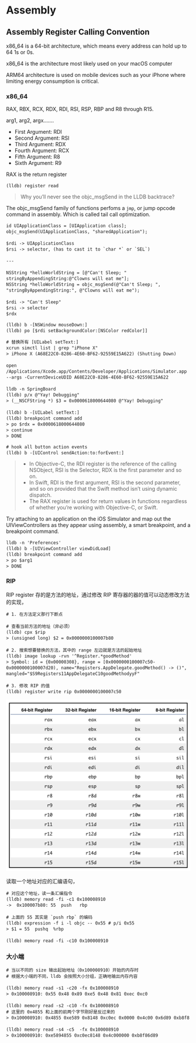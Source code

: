 # Assembly

## Assembly Register Calling Convention

x86_64 is a 64-bit architecture, which means every address can hold up to 64 1s or 0s.

x86_64 is the architecture most likely used on your macOS computer

ARM64 architecture is used on mobile devices such as your iPhone where limiting energy consumption is critical.



### x86_64

RAX, RBX, RCX, RDX, RDI, RSI, RSP, RBP and R8 through R15.

arg1, arg2,  argx…….

- First Argument: RDI 
- Second Argument: RSI 
- Third Argument: RDX 
- Fourth Argument: RCX 
- Fifth Argument: R8 
- Sixth Argument: R9 

RAX is the return register





```shell
(lldb) register read
```





> Why you’ll never see the objc_msgSend in the LLDB backtrace?

The objc_msgSend family of functions perfoms a `jmp`, or jump opcode command in assembly. Which is called tail call optimization.

```shell
id UIApplicationClass = [UIApplication class];
objc_msgSend(UIApplicationClass, "sharedApplication");

$rdi -> UIApplicationClass
$rsi -> selector, (has to cast it to `char *` or `SEL`)

---

NSString *helloWorldString = [@"Can't Sleep; " stringByAppendingString:@"Clowns will eat me"];
NSString *helloWorldString = objc_msgSend(@"Can't Sleep; ", "stringByAppendingString:", @"Clowns will eat me");

$rdi -> "Can't Sleep"
$rsi -> selector
$rdx
```





```shell
(lldb) b -[NSWindow mouseDown:]
(lldb) po [$rdi setBackgroundColor:[NSColor redColor]]
```



```shell
# 替换所有 [UILabel setText:]
xcrun simctl list | grep "iPhone X"
> iPhone X (A68E22C0-8286-4E60-BF62-92559E15A622) (Shutting Down)

open /Applications/Xcode.app/Contents/Developer/Applications/Simulator.app --args -CurrentDeviceUDID A68E22C0-8286-4E60-BF62-92559E15A622

lldb -n SpringBoard
(lldb) p/x @"Yay! Debugging"
> (__NSCFString *) $3 = 0x0000618000644080 @"Yay! Debugging"

(lldb) b -[UILabel setText:]
(lldb) breakpoint command add
> po $rdx = 0x0000618000644080
> continue
> DONE

```



```shell
# hook all button action events
(lldb) b -[UIControl sendAction:to:forEvent:]
```



> - In Objective-C, the RDI register is the reference of the calling NSObject, RSI is the Selector, RDX is the first parameter and so on. 
> - In Swift, RDI is the first argument, RSI is the second parameter, and so on provided that the Swift method isn’t using dynamic dispatch. 
> - The RAX register is used for return values in functions regardless of whether you’re working with Objective-C, or Swift. 





Try attaching to an application on the iOS Simulator and map out the UIViewControllers as they appear using assembly, a smart breakpoint, and a breakpoint command.



```shell
lldb -n 'Preferences'
(lldb) b -[UIViewController viewDidLoad]
(lldb) breakpoint command add
> po $arg1
> DONE
```



### RIP

RIP register 存的是方法的地址，通过修改 RIP 寄存器的器的值可以动态修改方法的实现，



```shell
# 1. 在方法定义那行下断点

# 查看当前方法的地址（非必须）
(lldb) cpx $rip
> (unsigned long) $2 = 0x0000000100007b80

# 2. 搜索想要替换的方法，其中的 range 左边就是方法的起始地址
(lldb) image lookup -rvn '^Register.*goodMethod'
> Symbol: id = {0x00000308}, range = [0x0000000100007c50-0x0000000100007d20), name="Registers.AppDelegate.goodMethod() -> ()", mangled="$S9Registers11AppDelegateC10goodMethodyyF"

# 3. 修改 RIP 的值
(lldb) register write rip 0x0000000100007c50
```



![image-20181002093019589](assets/image-20181002093019589.png)





读取一个地址对应的汇编语句，

```shell
# 对应这个地址，读一条汇编指令
(lldb) memory read -fi -c1 0x100008910
->  0x100007b80: 55  push   rbp

# 上面的 55 其实是 `push rbp` 的编码
(lldb) expression -f i -l objc -- 0x55 # p/i 0x55
> $1 = 55  pushq  %rbp

(lldb) memory read -fi -c10 0x100008910
```



### 大小端

```shell
# 当以不同的 size 输出起始地址（0x100008910）开始的内存时
# 根据大小端的不同，lldb 会按照大小分组，正确地输出内存内容

(lldb) memory read -s1 -c20 -fx 0x100008910
> 0x100008910: 0x55 0x48 0x89 0xe5 0x48 0x81 0xec 0xc0

(lldb) memory read -s2 -c10 -fx 0x100008910
# 这里的 0x4855 和上面的前两个字节刚好是反过来的
> 0x100008910: 0x4855 0xe589 0x8148 0xc0ec 0x0000 0x4c00 0x6d89 0xb8f8

(lldb) memory read -s4 -c5  -fx 0x100008910
> 0x100008910: 0xe5894855 0xc0ec8148 0x4c000000 0xb8f86d89
```
